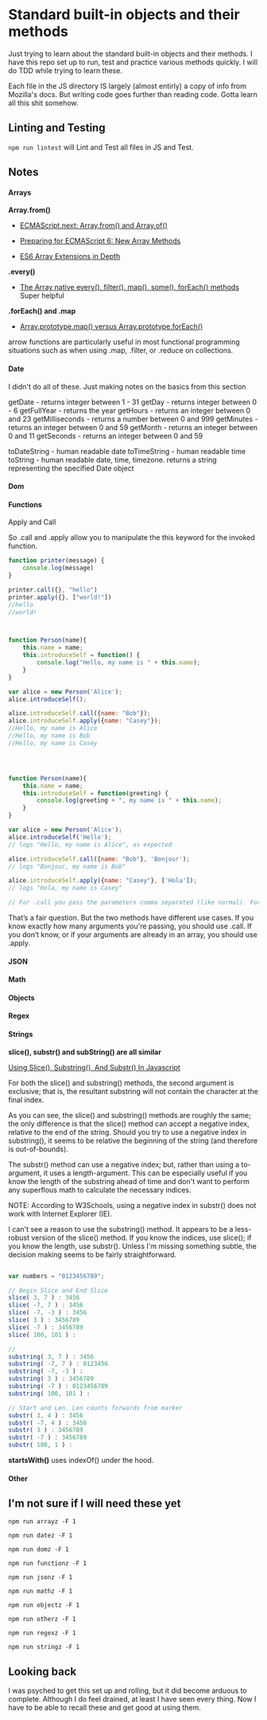 # Standard built-in objects and their methods

Just trying to learn about the standard built-in objects and their methods. I have this repo set up to run, test and practice various methods quickly. I will do TDD while trying to learn these.

Each file in the JS directory IS largely (almost entirly) a copy of info from Mozilla's docs. But writing code goes further than reading code. Gotta learn all this shit somehow.


## Linting and Testing

`npm run lintest` will Lint and Test all files in JS and Test.


## Notes

#### Arrays

**Array.from()**
- [ECMAScript.next: Array.from() and Array.of()](http://www.2ality.com/2011/07/array-from.html)

- [Preparing for ECMAScript 6: New Array Methods](http://www.sitepoint.com/preparing-ecmascript-6-new-array-methods/)
- [ES6 Array Extensions in Depth](https://ponyfoo.com/articles/es6-array-extensions-in-depth)

**.every()**
- [The Array native every(), filter(), map(), some(), forEach() methods](https://coderwall.com/p/_ggh2w/the-array-native-every-filter-map-some-foreach-methods) Super helpful

**.forEach() and .map**
- [Array.prototype.map() versus Array.prototype.forEach()](http://tiffanybbrown.com/2012/10/15/array-prototype-map-versus-array-prototype-foreach/)

arrow functions are particularly useful in most functional programming situations such as when using .map, .filter, or .reduce on collections.


#### Date

I didn't do all of these. Just making notes on the basics from this section

getDate - returns integer between 1 - 31
getDay - returns integer between 0 - 6
getFullYear - returns the year
getHours - returns an integer between 0 and 23
getMilliseconds - returns a number between 0 and 999
getMinutes - returns an integer between 0 and 59
getMonth - returns an integer between 0 and 11
getSeconds - returns an integer between 0 and 59

toDateString - human readable date
toTimeString - human readable time
toString - human readable date, time, timezone. returns a string representing the specified Date object

#### Dom

#### Functions

Apply and Call

So .call and .apply allow you to manipulate the this keyword for the invoked function.

```js
function printer(message) {
    console.log(message)
}

printer.call({}, "hello")
printer.apply({}, ["world!"])
//hello
//world!



function Person(name){
    this.name = name;
    this.introduceSelf = function() {
        console.log("Hello, my name is " + this.name);
    }
}

var alice = new Person('Alice');
alice.introduceSelf();

alice.introduceSelf.call({name: "Bob"});
alice.introduceSelf.apply({name: "Casey"});
//Hello, my name is Alice
//Hello, my name is Bob
//Hello, my name is Casey




function Person(name){
    this.name = name;
    this.introduceSelf = function(greeting) {
        console.log(greeting + ", my name is " + this.name);
    }
}

var alice = new Person('Alice');
alice.introduceSelf('Hello');
// logs "Hello, my name is Alice", as expected

alice.introduceSelf.call({name: "Bob"}, 'Bonjour');
// logs "Bonjour, my name is Bob"

alice.introduceSelf.apply({name: "Casey"}, ['Hola']);
// logs "Hola, my name is Casey"

// For .call you pass the parameters comma separated (like normal). For .apply you pass the parameters in an array.
```
That’s a fair question. But the two methods have different use cases. If you know exactly how many arguments you're passing, you should use .call. If you don’t know, or if your arguments are already in an array, you should use .apply.






#### JSON

#### Math

#### Objects

#### Regex

#### Strings

**slice(), substr() and subString() are all similar**

[Using Slice(), Substring(), And Substr() In Javascript](http://www.bennadel.com/blog/2159-using-slice-substring-and-substr-in-javascript.htm)

For both the slice() and substring() methods, the second argument is exclusive; that is, the resultant substring will not contain the character at the final index.

As you can see, the slice() and substring() methods are roughly the same; the only difference is that the slice() method can accept a negative index, relative to the end of the string. Should you try to use a negative index in substring(), it seems to be relative the beginning of the string (and therefore is out-of-bounds).

The substr() method can use a negative index; but, rather than using a to-argument, it uses a length-argument. This can be especially useful if you know the length of the substring ahead of time and don't want to perform any superflous math to calculate the necessary indices.

NOTE: According to W3Schools, using a negative index in substr() does not work with Internet Explorer (IE).

I can't see a reason to use the substring() method. It appears to be a less-robust version of the slice() method. If you know the indices, use slice(); if you know the length, use substr(). Unless I'm missing something subtle, the decision making seems to be fairly straightforward.

```js

var numbers = "0123456789";

// Begin Slice and End Slice
slice( 3, 7 ) : 3456
slice( -7, 7 ) : 3456
slice( -7, -3 ) : 3456
slice( 3 ) : 3456789
slice( -7 ) : 3456789
slice( 100, 101 ) :

//
substring( 3, 7 ) : 3456
substring( -7, 7 ) : 0123456
substring( -7, -3 ) :
substring( 3 ) : 3456789
substring( -7 ) : 0123456789
substring( 100, 101 ) :

// Start and Len. Len counts forwards from marker
substr( 3, 4 ) : 3456
substr( -7, 4 ) : 3456
substr( 3 ) : 3456789
substr( -7 ) : 3456789
substr( 100, 1 ) :

```

**startsWith()** uses indexOf() under the hood.

#### Other






## I'm not sure if I will need these yet

`npm run arrayz -F 1`

`npm run datez -F 1`

`npm run domz -F 1`

`npm run functionz -F 1`

`npm run jsonz -F 1`

`npm run mathz -F 1`

`npm run objectz -F 1`

`npm run otherz -F 1`

`npm run regexz -F 1`

`npm run stringz -F 1`


## Looking back

I was psyched to get this set up and rolling, but it did become arduous to complete. Although I do feel drained, at least I have seen every thing. Now I have to be able to recall these and get good at using them.
